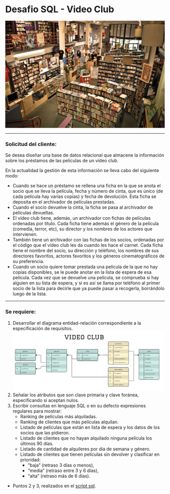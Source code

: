 # Desafio SQL - Video Club

![Image](./images/videoclub-logo.jpg)

---
### Solicitud del cliente:

Se desea diseñar una base de datos relacional que almacene la información sobre los préstamos de las películas de un vídeo club. 

En la actualidad la gestión de esta información se lleva cabo del siguiente modo:

+ Cuando se hace un préstamo se rellena una ficha en la que se anota el socio que se lleva la película, fecha y número de cinta, que es único (de cada película hay varias copias) y fecha de devolución. Esta ficha se deposita en el archivador de películas prestadas.
+ Cuando el socio devuelve la cinta, la ficha se pasa al archivador de películas devueltas. 
+ El vídeo club tiene, además, un archivador con fichas de películas ordenadas por título. Cada ficha tiene además el género de la película (comedia, terror, etc), su director y los nombres de los actores que intervienen.
+ También tiene un archivador con las fichas de los socios, ordenadas por el código que el vídeo club les da cuando les hace el carnet. Cada ficha tiene el nombre del socio, su dirección y teléfono, los nombres de sus directores favoritos, actores favoritos y los géneros cinematográficos de su preferencia.
+ Cuando un socio quiere tomar prestada una película de la que no hay copias disponibles, se le puede anotar en la lista de espera de esa película. Cada vez que se devuelve una película, se comprueba si hay alguien en su lista de espera, y si es así se llama por teléfono al primer socio de la lista para decirle que ya puede pasar a recogerla, borrándolo luego de la lista.

---

### Se requiere:

1. Desarrollar el diagrama entidad-relación correspondiente a la especificación de requisitos.
![image](./images/diagrama-ER.jpg)
2. Señalar los atributos que son clave primaria y clave foránea, especificando si aceptan nulos.
3. Escribir consultas en lenguaje SQL o en su defecto expresiones regulares para mostrar:
	+ Ranking de películas más alquiladas.
	+ Ranking de clientes que más películas alquilan.
	+ Listado de películas que están en lista de espera y los datos de los socios que las pidieron.
	+ Listado de clientes que no hayan alquilado ninguna película los últimos 90 días.
	+ Listado de cantidad de alquileres por día de semana y género.
	+ Listado de clientes que tienen películas sin devolver y clasificar en prioridad:
		+ “baja” (retraso 3 días o menos),
		+ “media” (retraso entre 3 y 6 días),
		+ “alta” (retraso más de 6 días).

* Puntos 2 y 3, realizados en el [script sql](./videoclub.sql).